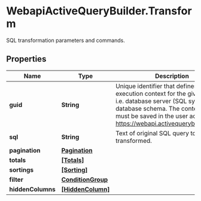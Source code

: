 # WebapiActiveQueryBuilder.Transform

SQL transformation parameters and commands.

## Properties
Name | Type | Description | Notes
------------ | ------------- | ------------- | -------------
**guid** | **String** | Unique identifier that defines SQL execution context for the given query, i.e. database server (SQL syntax rules),  database schema. The context itself must be saved in the user account on https://webapi.activequerybuilder.com/. | [optional] 
**sql** | **String** | Text of original SQL query to be transformed. | [optional] 
**pagination** | [**Pagination**](Pagination.md) |  | [optional] 
**totals** | [**[Totals]**](Totals.md) |  | [optional] 
**sortings** | [**[Sorting]**](Sorting.md) |  | [optional] 
**filter** | [**ConditionGroup**](ConditionGroup.md) |  | [optional] 
**hiddenColumns** | [**[HiddenColumn]**](HiddenColumn.md) |  | [optional] 


